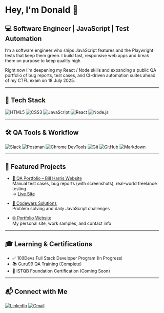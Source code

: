 # Hey, I'm Donald 👋

## 💻 Software Engineer | JavaScript | Test Automation

I’m a software engineer who ships JavaScript features and the Playwright tests that keep them green.
I build fast, responsive web apps and break them on purpose to keep quality high.

Right now I’m deepening my React / Node skills and expanding a public QA portfolio of bug reports, test cases, and CI-driven automation suites ahead of my CTFL exam on 18 July 2025.

---

## 🚀 Tech Stack

![HTML5](https://img.shields.io/badge/HTML5-E34F26?style=flat&logo=html5&logoColor=white)
![CSS3](https://img.shields.io/badge/CSS3-1572B6?style=flat&logo=css3&logoColor=white)
![JavaScript](https://img.shields.io/badge/JavaScript-F7DF1E?style=flat&logo=javascript&logoColor=black)
![React](https://img.shields.io/badge/React-20232A?style=flat&logo=react&logoColor=61DAFB)
![Node.js](https://img.shields.io/badge/Node.js-339933?style=flat&logo=nodedotjs&logoColor=white)

---

## 🛠️ QA Tools & Workflow

![Slack](https://img.shields.io/badge/Slack-4A154B?style=flat&logo=slack&logoColor=white)
![Postman](https://img.shields.io/badge/Postman-FF6C37?style=flat&logo=postman&logoColor=white)
![Chrome DevTools](https://img.shields.io/badge/Chrome_DevTools-4285F4?style=flat&logo=googlechrome&logoColor=white)
![Git](https://img.shields.io/badge/Git-F05032?style=flat&logo=git&logoColor=white)
![GitHub](https://img.shields.io/badge/GitHub-181717?style=flat&logo=github&logoColor=white)
![Markdown](https://img.shields.io/badge/Markdown-000000?style=flat&logo=markdown&logoColor=white)

---

## 📂 Featured Projects

- [🧪 QA Portfolio – Bill Harris Website](https://github.com/Don-Doricent/qa-portfolio)  
  Manual test cases, bug reports (with screenshots), real-world freelance testing  
  → [Live Site](https://billharrisart.com)

- [🎯 Codewars Solutions](https://github.com/Don-Doricent/codewars-solutions)  
  Problem solving and daily JavaScript challenges

- [🌐 Portfolio Website](https://dondoricent.netlify.app)  
  My personal site, work samples, and contact info

---

## 🎓 Learning & Certifications

- ✅ 100Devs Full Stack Developer Program (In Progress)  
- 📚 Guru99 QA Training (Complete)  
- 🏁 ISTQB Foundation Certification (Coming Soon)

---

## 📬 Connect with Me

[![LinkedIn](https://img.shields.io/badge/LinkedIn-0A66C2?style=flat&logo=linkedin&logoColor=white)](https://www.linkedin.com/in/donald-doricent/)
[![Gmail](https://img.shields.io/badge/Email-ddoricent97@gmail.com-D14836?style=flat&logo=gmail&logoColor=white)](mailto:ddoricent97@gmail.com)

